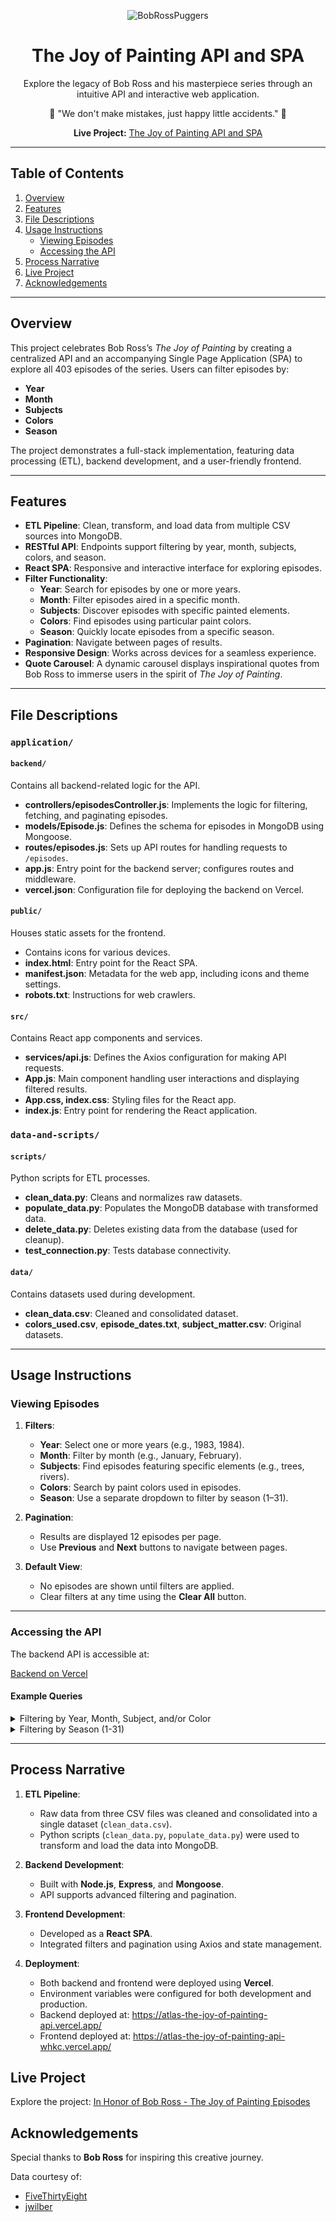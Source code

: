 
<div align="center">

![BobRossPuggers](https://github.com/user-attachments/assets/40a72e16-7e6c-4ed8-a8e5-0fd0acf4b91e)


# The Joy of Painting API and SPA

Explore the legacy of Bob Ross and his masterpiece series through an intuitive API and interactive web application.

🌳 "We don't make mistakes, just happy little accidents." 🎨

**Live Project:** [The Joy of Painting API and SPA](https://atlas-the-joy-of-painting-api-whkc.vercel.app/)

</div>

---

## Table of Contents
1. [Overview](#overview)
2. [Features](#features)
3. [File Descriptions](#file-descriptions)
4. [Usage Instructions](#usage-instructions)
    - [Viewing Episodes](#viewing-episodes)
    - [Accessing the API](#accessing-the-api)
5. [Process Narrative](#process-narrative)
6. [Live Project](#live-project)
7. [Acknowledgements](#acknowledgements)

---

## Overview
This project celebrates Bob Ross’s *The Joy of Painting* by creating a centralized API and an accompanying Single Page Application (SPA) to explore all 403 episodes of the series. Users can filter episodes by:

- **Year**
- **Month**
- **Subjects**
- **Colors**
- **Season**

The project demonstrates a full-stack implementation, featuring data processing (ETL), backend development, and a user-friendly frontend.

---

## Features

- **ETL Pipeline**: Clean, transform, and load data from multiple CSV sources into MongoDB.
- **RESTful API**: Endpoints support filtering by year, month, subjects, colors, and season.
- **React SPA**: Responsive and interactive interface for exploring episodes.
- **Filter Functionality**:
  - **Year**: Search for episodes by one or more years.
  - **Month**: Filter episodes aired in a specific month.
  - **Subjects**: Discover episodes with specific painted elements.
  - **Colors**: Find episodes using particular paint colors.
  - **Season**: Quickly locate episodes from a specific season.
- **Pagination**: Navigate between pages of results.
- **Responsive Design**: Works across devices for a seamless experience.
- **Quote Carousel**: A dynamic carousel displays inspirational quotes from Bob Ross to immerse users in the spirit of *The Joy of Painting*.

---

## File Descriptions

### `application/`

#### `backend/`
Contains all backend-related logic for the API.

- **controllers/episodesController.js**: Implements the logic for filtering, fetching, and paginating episodes.
- **models/Episode.js**: Defines the schema for episodes in MongoDB using Mongoose.
- **routes/episodes.js**: Sets up API routes for handling requests to `/episodes`.
- **app.js**: Entry point for the backend server; configures routes and middleware.
- **vercel.json**: Configuration file for deploying the backend on Vercel.

#### `public/`
Houses static assets for the frontend.

- Contains icons for various devices.
- **index.html**: Entry point for the React SPA.
- **manifest.json**: Metadata for the web app, including icons and theme settings.
- **robots.txt**: Instructions for web crawlers.

#### `src/`
Contains React app components and services.

- **services/api.js**: Defines the Axios configuration for making API requests.
- **App.js**: Main component handling user interactions and displaying filtered results.
- **App.css, index.css**: Styling files for the React app.
- **index.js**: Entry point for rendering the React application.

### `data-and-scripts/`

#### `scripts/`
Python scripts for ETL processes.

- **clean_data.py**: Cleans and normalizes raw datasets.
- **populate_data.py**: Populates the MongoDB database with transformed data.
- **delete_data.py**: Deletes existing data from the database (used for cleanup).
- **test_connection.py**: Tests database connectivity.

#### `data/`
Contains datasets used during development.

- **clean_data.csv**: Cleaned and consolidated dataset.
- **colors_used.csv**, **episode_dates.txt**, **subject_matter.csv**: Original datasets.

---

## Usage Instructions

### Viewing Episodes

1. **Filters**:
   - **Year**: Select one or more years (e.g., 1983, 1984).
   - **Month**: Filter by month (e.g., January, February).
   - **Subjects**: Find episodes featuring specific elements (e.g., trees, rivers).
   - **Colors**: Search by paint colors used in episodes.
   - **Season**: Use a separate dropdown to filter by season (1–31).

2. **Pagination**:
   - Results are displayed 12 episodes per page.
   - Use **Previous** and **Next** buttons to navigate between pages.

3. **Default View**:
   - No episodes are shown until filters are applied.
   - Clear filters at any time using the **Clear All** button.

---

### Accessing the API
The backend API is accessible at:

[Backend on Vercel](https://atlas-the-joy-of-painting-api.vercel.app/episodes)

#### Example Queries

<details>
<summary>Filtering by Year, Month, Subject, and/or Color</summary>

- **Query episodes from the year 1983 (Page 1, 12 episodes per page):**  
  `https://atlas-the-joy-of-painting-api.vercel.app/episodes?years=1983&page=1&limit=12`

- **Query episodes from January 1984:**  
  `https://atlas-the-joy-of-painting-api.vercel.app/episodes?years=1984&months=January`

- **Query episodes featuring "TREES" painted in 1993 (Page 1, 12 episodes per page):**  
  `https://atlas-the-joy-of-painting-api.vercel.app/episodes?years=1993&subjects=TREES&page=1&limit=12`

- **Query episodes where "Phthalo Green" was used in 1983 (Page 2, 12 episodes per page):**  
  `https://atlas-the-joy-of-painting-api.vercel.app/episodes?years=1983&colors=Phthalo+Green&page=2&limit=12`

- **Query episodes aired in February across all years featuring "RIVER" (Page 1, 12 episodes per page):**  
  `https://atlas-the-joy-of-painting-api.vercel.app/episodes?months=February&subjects=RIVER&page=1&limit=12`

</details>

<details>
<summary>Filtering by Season (1-31)</summary>

- **Query all episodes from Season 1:**  
  `https://atlas-the-joy-of-painting-api.vercel.app/episodes?season=1`

- **Query all episodes from Season 15 (Page 2, 12 episodes per page):**  
  `https://atlas-the-joy-of-painting-api.vercel.app/episodes?season=15&page=2&limit=12`  

  **Note:** This query will only return one episode because each season contains exactly 13 episodes. Since pagination is set to display 12 episodes per page, Page 1 will include the first 12 episodes, and Page 2 will display the remaining single episode.  

</details>

---

## Process Narrative

1. **ETL Pipeline**:
   - Raw data from three CSV files was cleaned and consolidated into a single dataset (`clean_data.csv`).
   - Python scripts (`clean_data.py`, `populate_data.py`) were used to transform and load the data into MongoDB.

2. **Backend Development**:
   - Built with **Node.js**, **Express**, and **Mongoose**.
   - API supports advanced filtering and pagination.

3. **Frontend Development**:
   - Developed as a **React SPA**.
   - Integrated filters and pagination using Axios and state management.

4. **Deployment**:
   - Both backend and frontend were deployed using **Vercel**.
   - Environment variables were configured for both development and production.
   - Backend deployed at: https://atlas-the-joy-of-painting-api.vercel.app/
   - Frontend deployed at: https://atlas-the-joy-of-painting-api-whkc.vercel.app/


## Live Project
Explore the project: [In Honor of Bob Ross - The Joy of Painting Episodes](https://atlas-the-joy-of-painting-api-whkc.vercel.app/)

## Acknowledgements

Special thanks to **Bob Ross** for inspiring this creative journey.  

Data courtesy of:  
- [FiveThirtyEight](https://github.com/fivethirtyeight/data/blob/master/bob-ross/elements-by-episode.csv)  
- [jwilber](https://github.com/jwilber/Bob_Ross_Paintings/blob/master/data/bob_ross_paintings.csv)  


